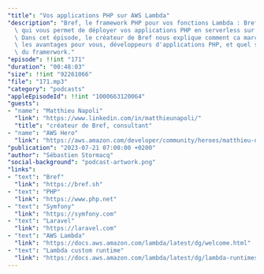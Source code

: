 ```yaml
---
"title": "Vos applications PHP sur AWS Lambda"
"description": "Bref, le framework PHP pour vos fonctions Lambda : Bref est un outil\
  \ qui vous permet de déployer vos applications PHP en serverless sur AWS Lambda.\
  \ Dans cet épisode, le créateur de Bref nous explique comment ca marche, quels sont\
  \ les avantages pour vous, développeurs d'applications PHP, et quel sont les évolutions\
  \ du framerwork."
"episode": !!int "171"
"duration": "00:48:03"
"size": !!int "92261066"
"file": "171.mp3"
"category": "podcasts"
"appleEpisodeId": !!int "1000663120064"
"guests":
- "name": "Matthieu Napoli"
  "link": "https://www.linkedin.com/in/matthieunapoli/"
  "title": "créateur de Bref, consultant"
- "name": "AWS Hero"
  "link": "https://aws.amazon.com/developer/community/heroes/matthieu-napoli/"
"publication": "2023-07-21 07:00:00 +0200"
"author": "Sébastien Stormacq"
"social-background": "podcast-artwork.png"
"links":
- "text": "Bref"
  "link": "https://bref.sh"
- "text": "PHP"
  "link": "https://www.php.net"
- "text": "Symfony"
  "link": "https://symfony.com"
- "text": "Laravel"
  "link": "https://laravel.com"
- "text": "AWS Lambda"
  "link": "https://docs.aws.amazon.com/lambda/latest/dg/welcome.html"
- "text": "Lambda custom runtime"
  "link": "https://docs.aws.amazon.com/lambda/latest/dg/lambda-runtimes.html"
---
```

